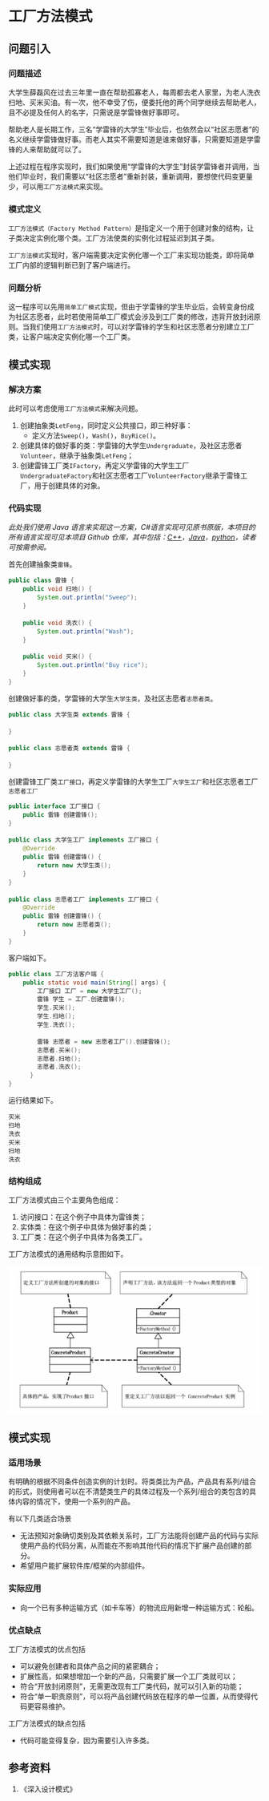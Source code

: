 # 工厂方法模式

## 问题引入

### 问题描述

大学生薛磊风在过去三年里一直在帮助孤寡老人，每周都去老人家里，为老人洗衣扫地、买米买油。有一次，他不幸受了伤，便委托他的两个同学继续去帮助老人，且不必提及任何人的名字，只需说是学雷锋做好事即可。

帮助老人是长期工作，三名“学雷锋的大学生”毕业后，也依然会以“社区志愿者”的名义继续学雷锋做好事。而老人其实不需要知道是谁来做好事，只需要知道是学雷锋的人来帮助就可以了。

上述过程在程序实现时，我们如果使用“学雷锋的大学生”封装学雷锋者并调用，当他们毕业时，我们需要以“社区志愿者”重新封装，重新调用，要想使代码变更量少，可以用`工厂方法模式`来实现。

### 模式定义

`工厂方法模式（Factory Method Pattern）`是指定义一个用于创建对象的结构，让子类决定实例化哪个类。工厂方法使类的实例化过程延迟到其子类。

`工厂方法模式`实现时，客户端需要决定实例化哪一个工厂来实现功能类，即将简单工厂内部的逻辑判断已到了客户端进行。

### 问题分析

这一程序可以先用`简单工厂模式`实现，但由于学雷锋的学生毕业后，会转变身份成为社区志愿者，此时若使用简单工厂模式会涉及到工厂类的修改，违背开放封闭原则。当我们使用`工厂方法模式`时，可以对学雷锋的学生和社区志愿者分别建立工厂类，让客户端决定实例化哪一个工厂类。

## 模式实现

### 解决方案

此时可以考虑使用`工厂方法模式`来解决问题。

1. 创建抽象类`LetFeng`，同时定义公共接口，即三种好事：
   - 定义方法`Sweep()`，`Wash()`，`BuyRice()`。
2. 创建具体的做好事的类：学雷锋的大学生`Undergraduate`，及社区志愿者`Volunteer`，继承于抽象类`LetFeng`；
3. 创建雷锋工厂类`IFactory`，再定义学雷锋的大学生工厂`UndergraduateFactory`和社区志愿者工厂`VolunteerFactory`继承于雷锋工厂，用于创建具体的对象。

### 代码实现

_此处我们使用 Java 语言来实现这一方案，C#语言实现可见原书原版，本项目的所有语言实现可见本项目 Github 仓库，其中包括：[C++](https://github.com/datawhalechina/sweetalk-design-pattern/tree/main/src/design_patterns/cpp/factory_method/)，[Java](https://github.com/datawhalechina/sweetalk-design-pattern/tree/main/src/design_patterns/java/factory_method/example)，[python](https://github.com/datawhalechina/sweetalk-design-pattern/tree/main/src/design_patterns/python/factory_method/LeiFengFactory.py)，读者可按需参阅。_

首先创建抽象类`雷锋`。

```Java
public class 雷锋 {
    public void 扫地() {
        System.out.println("Sweep");
    }

    public void 洗衣() {
        System.out.println("Wash");
    }

    public void 买米() {
        System.out.println("Buy rice");
    }
}
```

创建做好事的类，学雷锋的大学生`大学生类`，及社区志愿者`志愿者类`。

```Java
public class 大学生类 extends 雷锋 {

}

public class 志愿者类 extends 雷锋 {

}
```

创建雷锋工厂类`工厂接口`，再定义学雷锋的大学生工厂`大学生工厂`和社区志愿者工厂`志愿者工厂`

```Java
public interface 工厂接口 {
    public 雷锋 创建雷锋();
}

public class 大学生工厂 implements 工厂接口 {
    @Override
    public 雷锋 创建雷锋() {
        return new 大学生类();
    }
}

public class 志愿者工厂 implements 工厂接口 {
    @Override
    public 雷锋 创建雷锋() {
        return new 志愿者类();
    }
}
```

客户端如下。

```java
public class 工厂方法客户端 {
    public static void main(String[] args) {
        工厂接口 工厂 = new 大学生工厂();
        雷锋 学生 = 工厂.创建雷锋();
        学生.买米();
        学生.扫地();
        学生.洗衣();

        雷锋 志愿者 = new 志愿者工厂().创建雷锋();
        志愿者.买米();
        志愿者.扫地();
        志愿者.洗衣();
      }
}
```

运行结果如下。

```
买米
扫地
洗衣
买米
扫地
洗衣
```

### 结构组成

工厂方法模式由三个主要角色组成：

1.  访问接口：在这个例子中具体为雷锋类；
2.  实体类：在这个例子中具体为做好事的类；
3.  工厂类：在这个例子中具体为各类工厂。

工厂方法模式的通用结构示意图如下。

![装饰模式UML](img/factory_method/factoryUML.png)

## 模式实现

### 适用场景

有明确的根据不同条件创造实例的计划时。将类类比为产品，产品具有系列/组合的形式，则使用者可以在不清楚类生产的具体过程及一个系列/组合的类包含的具体内容的情况下，使用一个系列的产品。

有以下几类适合场景

- 无法预知对象确切类别及其依赖关系时，工厂方法能将创建产品的代码与实际使用产品的代码分离，从而能在不影响其他代码的情况下扩展产品创建的部分。
- 希望用户能扩展软件库/框架的内部组件。

### 实际应用

- 向一个已有多种运输方式（如卡车等）的物流应用新增一种运输方式：轮船。

### 优点缺点

工厂方法模式的优点包括

- 可以避免创建者和具体产品之间的紧密耦合；
- 扩展性高，如果想增加一个新的产品，只需要扩展一个工厂类就可以；
- 符合“开放封闭原则”，无需更改现有工厂类代码，就可以引入新的功能；
- 符合“单一职责原则”，可以将产品创建代码放在程序的单一位置，从而使得代码更容易维护。

工厂方法模式的缺点包括

- 代码可能变得复杂，因为需要引入许多类。

## 参考资料

1. 《深入设计模式》
